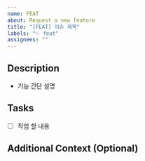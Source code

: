 ```yaml
---
name: FEAT
about: Request a new feature
title: "[FEAT] 이슈 제목"
labels: "✨ feat"
assignees: ""
---
```


## Description

-   기능 간단 설명

## Tasks

-   [ ] 작업 할 내용

## Additional Context (Optional)
